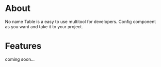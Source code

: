 # About

No name Table is a easy to use multitool for developers.
Config component as you want and take it to your project. 

# Features

coming soon...
